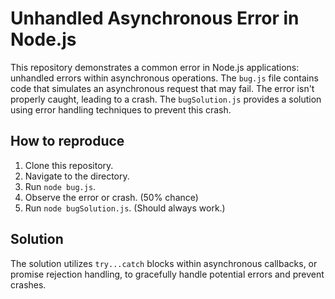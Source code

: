 # Unhandled Asynchronous Error in Node.js

This repository demonstrates a common error in Node.js applications: unhandled errors within asynchronous operations.  The `bug.js` file contains code that simulates an asynchronous request that may fail.  The error isn't properly caught, leading to a crash. The `bugSolution.js` provides a solution using error handling techniques to prevent this crash. 

## How to reproduce
1. Clone this repository.
2. Navigate to the directory.
3. Run `node bug.js`.
4. Observe the error or crash. (50% chance)
5. Run `node bugSolution.js`. (Should always work.)

## Solution
The solution utilizes `try...catch` blocks within asynchronous callbacks, or promise rejection handling, to gracefully handle potential errors and prevent crashes.